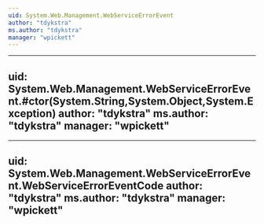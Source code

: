 ```yaml
---
uid: System.Web.Management.WebServiceErrorEvent
author: "tdykstra"
ms.author: "tdykstra"
manager: "wpickett"
---
```


---
uid: System.Web.Management.WebServiceErrorEvent.#ctor(System.String,System.Object,System.Exception)
author: "tdykstra"
ms.author: "tdykstra"
manager: "wpickett"
---

---
uid: System.Web.Management.WebServiceErrorEvent.WebServiceErrorEventCode
author: "tdykstra"
ms.author: "tdykstra"
manager: "wpickett"
---
